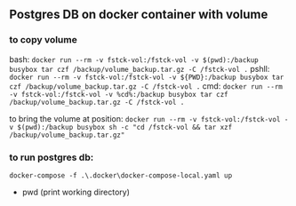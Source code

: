## Postgres DB on docker container with volume 

### to copy volume
bash:
`docker run --rm -v fstck-vol:/fstck-vol -v $(pwd):/backup busybox tar czf /backup/volume_backup.tar.gz -C /fstck-vol .`
pshll:
`docker run --rm -v fstck-vol:/fstck-vol -v ${PWD}:/backup busybox tar czf /backup/volume_backup.tar.gz -C /fstck-vol .`
cmd:
`docker run --rm -v fstck-vol:/fstck-vol -v %cd%:/backup busybox tar czf /backup/volume_backup.tar.gz -C /fstck-vol .`

to bring the volume at position:
`docker run --rm -v fstck-vol:/fstck-vol -v $(pwd):/backup busybox sh -c "cd /fstck-vol && tar xzf /backup/volume_backup.tar.gz"`

### to run postgres db:
`docker-compose -f .\.docker\docker-compose-local.yaml up`

* pwd (print working directory)